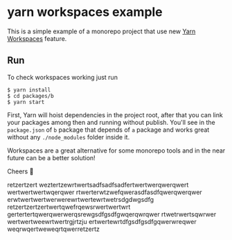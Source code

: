 # yarn workspaces example

This is a simple example of a monorepo project that use new [Yarn Workspaces](https://github.com/thejameskyle/rfcs-1/blob/workspaces/accepted/0000-workspaces.md) feature.

## Run

To check workspaces working just run

```
$ yarn install
$ cd packages/b
$ yarn start
```

First, Yarn will hoist dependencies in the project root, after that you can link your packages among then and running without publish. You'll see in the `package.json` of `b` package that depends of `a` package and works great without any `./node_modules` folder inside it.

Workspaces are a great alternative for some monorepo tools and in the near future can be a better solution!

Cheers 🍻

retzertzert
weztertzewrtwertsadfsadfsadfertwertwerqwerqwert
wertwertwertwqerqwer
rtwerterwtzwefqwerasdfasdfqwerqwerqwer
erwtwertwertwerwerewrtwertewrtwetrsdgdwgsdfg
retzertzertzertwertqwefrqewsrwertwertwrt
gertertertqwerqwerwerqsrewgsdfgsdfgwqerqwrqwer
rtwetrwertsqwrwer
wertwertweewrtwertrgjrtzju
ertwertewrtdfgsdfgsdfgqwerwreqwer
weqrwqertweweqrtqwerretzertz
